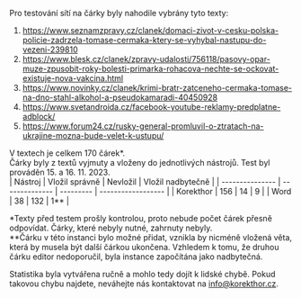 Pro testování sítí na čárky byly nahodile vybrány tyto texty:
1. https://www.seznamzpravy.cz/clanek/domaci-zivot-v-cesku-polska-policie-zadrzela-tomase-cermaka-ktery-se-vyhybal-nastupu-do-vezeni-239810
2. https://www.blesk.cz/clanek/zpravy-udalosti/756118/pasovy-opar-muze-zpusobit-roky-bolesti-primarka-rohacova-nechte-se-ockovat-existuje-nova-vakcina.html
3. https://www.novinky.cz/clanek/krimi-bratr-zatceneho-cermaka-tomase-na-dno-stahl-alkohol-a-pseudokamaradi-40450928
4. https://www.svetandroida.cz/facebook-youtube-reklamy-predplatne-adblock/
5. https://www.forum24.cz/rusky-general-promluvil-o-ztratach-na-ukrajine-mozna-bude-velet-k-ustupu/

V textech je celkem 170 čárek*.  
Čárky byly z textů vyjmuty a vloženy do jednotlivých nástrojů. Test byl prováděn 15. a 16. 11. 2023.   
| Nástroj         | Vložil správně | Nevložil  | Vložil nadbytečně  |
| --------------- | -------------- | --------- | ------------------ |
| Korekthor       | 156            | 14        | 9                  |
| Word            | 38             | 132       | 1**                |

*Texty před testem prošly kontrolou, proto nebude počet čárek přesně odpovídat. Čárky, které nebyly nutné, zahrnuty nebyly.  
**Čárku v této instanci bylo možné přidat, vznikla by nicméně vložená věta, která by musela být další čárkou ukončena. Vzhledem k tomu, že druhou čárku editor nedoporučil, byla instance započítána jako nadbytečná.

Statistika byla vytvářena ručně a mohlo tedy dojít k lidské chybě. Pokud takovou chybu najdete, neváhejte nás kontaktovat na info@korekthor.cz.
